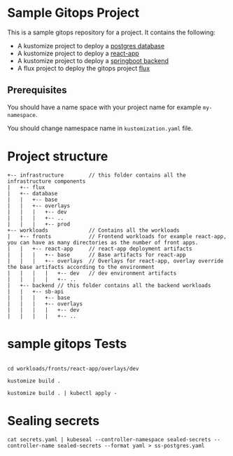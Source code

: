 # Sample Gitops Project

This is a sample gitops repository for a project. It contains the following:

- A kustomize project to deploy a [postgres database](/infrastructure/database/README.md)
- A kustomize project to deploy a [react-app](/workloads/fronts/react-app/README.md)
- A kustomize project to deploy a [springboot backend](/workloads/backend/sb-api/README.md)
- A flux project to deploy the gitops project [flux](/infrastructure/flux/README.md)

## Prerequisites

You should have a name space with your project name for example `my-namespace`.

You should change namespace name in `kustomization.yaml` file.

# Project structure

```
+-- infrastructure        // this folder contains all the infrastructure components
|   +-- flux
|   +-- database 
|   |   +-- base
|   |   +-- overlays
|   |   |   +-- dev
|   |   |   +-- ..
|   |   |   +-- prod
+-- workloads             // Contains all the workloads
|   +-- fronts            // Frontend workloads for example react-app, you can have as many directories as the number of front apps.
|   |   +-- react-app     // react-app deployment artifacts
|   |   |   +-- base      // Base artifacts for react-app
|   |   |   +-- overlays  // Overlays for react-app, overlay override the base artifacts according to the environment
|   |   |   |   +-- dev   // dev environment artifacts
|   |   |   |   +-- ..
|   +-- backend // this folder contains all the backend workloads
|   |   +-- sb-api
|   |   |   +-- base
|   |   |   +-- overlays
|   |   |   |   +-- dev
|   |   |   |   +-- ..

```

# sample gitops Tests

```

cd workloads/fronts/react-app/overlays/dev

kustomize build .

kustomize build . | kubectl apply -
```

# Sealing secrets

```
cat secrets.yaml | kubeseal --controller-namespace sealed-secrets --controller-name sealed-secrets --format yaml > ss-postgres.yaml
```